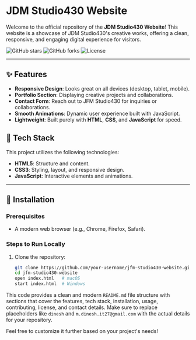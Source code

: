 # JDM Studio430 Website

Welcome to the official repository of the **JDM Studio430 Website**! This website is a showcase of JDM Studio430's creative works, offering a clean, responsive, and engaging digital experience for visitors.

![GitHub stars](https://img.shields.io/github/stars/dineshit27/jdm-studio430-website?style=social)
![GitHub forks](https://img.shields.io/github/forks/dineshit27/jdm-studio430-website?style=social)
![License](https://img.shields.io/github/license/dineshit27/jdm-studio430-website?style=social)



---

## ✨ Features

- **Responsive Design**: Looks great on all devices (desktop, tablet, mobile).
- **Portfolio Section**: Displaying creative projects and collaborations.
- **Contact Form**: Reach out to JFM Studio430 for inquiries or collaborations.
- **Smooth Animations**: Dynamic user experience built with JavaScript.
- **Lightweight**: Built purely with **HTML**, **CSS**, and **JavaScript** for speed.

## 🔧 Tech Stack

This project utilizes the following technologies:

- **HTML5**: Structure and content.
- **CSS3**: Styling, layout, and responsive design.
- **JavaScript**: Interactive elements and animations.

---

## 🚀 Installation

### Prerequisites

- A modern web browser (e.g., Chrome, Firefox, Safari).

### Steps to Run Locally

1. Clone the repository:

   ```bash
   git clone https://github.com/your-username/jfm-studio430-website.git
   cd jfm-studio430-website
   open index.html   # macOS
   start index.html  # Windows


This code provides a clean and modern `README.md` file structure with sections that cover the features, tech stack, installation, usage, contributing, license, and contact details. Make sure to replace placeholders like `dinesh` and `m.dinesh.it27@gmail.com` with the actual details for your repository.

Feel free to customize it further based on your project's needs!



